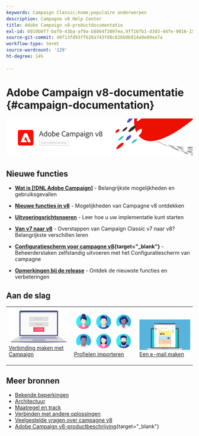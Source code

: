```yaml
---
keywords: Campaign Classic;home;populaire onderwerpen
description: Campagne v8 Help Center
title: Adobe Campaign v8-productdocumentatie
exl-id: 6010b0f7-baf0-43ba-af9a-b8864f3897ea,9ff16fb1-d3d3-44fe-9016-15abffdbc74e
source-git-commit: 40f13fd93ff620a743fd8c826b0b914a9e89ee7a
workflow-type: tm+mt
source-wordcount: '129'
ht-degree: 14%

---
```


# Adobe Campaign v8-documentatie {#campaign-documentation}

![](assets/banner-documentationv8.png)

## Nieuwe functies

* **[Wat is [!DNL Adobe Campaign]](start/get-started.md)** - Belangrijkste mogelijkheden en gebruiksgevallen

* **[Nieuwe functies in v8](start/whats-new.md)** - Mogelijkheden van Campagne v8 ontdekken

* **[Uitvoeringsrichtsnoeren](start/implement.md)**  - Leer hoe u uw implementatie kunt starten

* **[Van v7 naar v8](start/v7-to-v8.md)** - Overstappen van Campaign Classic v7 naar v8? Belangrijkste verschillen leren

* **[Configuratiescherm voor campagne v8](https://experienceleague.adobe.com/docs/control-panel/using/discover-control-panel/key-features.html){target=&quot;_blank&quot;}** - Beheerderstaken zelfstandig uitvoeren met het Configuratiescherm van campagne

* **[Opmerkingen bij de release](start/release-notes.md)** - Ontdek de nieuwste functies en verbeteringen


## Aan de slag

<table>
<tr>
  <td valign="bottom">
    <a href="start/connect.md">
      <img alt="Verbinden" src="start/assets/do-not-localize/login.jpeg"/>
    </a>
    <div>
    <a href="start/connect.md">Verbinding maken met Campaign</a>
    </div>
    <br>
  </td>

<td valign="bottom">
      <a href="start/import.md">
       <img alt="Importeren" src="start/assets/do-not-localize/profiles.jpeg" />
       </a>
    <div><a href="start/import.md">Profielen importeren</a>
    </div>
    <br>
  </td>
  <td valign="bottom">
    <a href="start/create-message.md">
      <img alt="Email" src="start/assets/do-not-localize/email-design.jpeg" />
    </a>
    <div>
    <a href="start/create-message.md">Een e-mail maken</a>
    </div>
    <br>
  </td>
</tr>
</table>

## Meer bronnen

* [Bekende beperkingen](start/known-limitations.md)
* [Architectuur](architecture/architecture.md)
* [Maatregel en track](start/reporting.md)
* [Verbinden met andere oplossingen](connect/integration.md)
* [Veelgestelde vragen over campagne v8](start/campaign-faq.md)
* [Adobe Campaign v8-productbeschrijving](https://helpx.adobe.com/legal/product-descriptions/adobe-campaign-managed-cloud-services.html){target=&quot;_blank&quot;}
